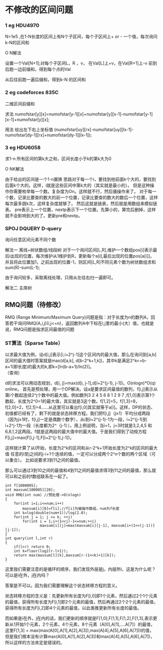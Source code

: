 # 不修改的区间问题
### 1 eg HDU4970

N=1e5 ,在1-N长度的区间上有N个子区间，每个子区间上+ or - 一个值，每次询问k-N的区间和

O N解法

设置一个Val[N+1];对每个子区间L，R ，v， 在Val[L]上+v，在Val[R+1]上-v 前到后跑一边前缀和，得到每个点的Val

从后往前跑一遍后缀和，得到k-N 的区间和

### 2 eg codeforces 835C

二维区间前缀和

求法 numofstar[y][x]=numofstar[y-1][x]+numofstar[y][x-1]-numofstar[y-1][x-1]+numofstar[y][x];

用法 给出左下右上坐标值
(numofstar[uy][rx]-numofstar[uy][lx-1]-numofstar[dy-1][rx]+numofstar[dy-1][lx-1]);

### 3 eg HDU6058
求1-n 所有区间的第k大之和，区间长度小于k的第k大为0

O NK解法

由于给出的区间是一个1-n置换
思路对于每一个i，要找到他前面k个大的，要找到后面k个大的。这样，i就是这些区间中第k大的（其实就是最小的）。
但是这种操作你需要枚举每一个数。复杂度为On。这样就不行，然后骚操作来了。
对于每一个数，记录比要查的数大的前一个位置，记录比要查的数大的数后一个位置，这样每次最多跳k次，这样复杂度就够了。
然后这就是链表，然后就是用数组来模拟链表。
pre表示上一个位置，nextp表示下一个位置。先算小的，算完后删掉，这样就不会影响到大的了。更新pre和nextp。
### SPOJ DQUERY D-query 
询问任意区间元素不同个数

解法一 离线+树状数组/线段树
对于一个询问区间[L,R],维护一个数组pos[i]表示最后i出现的位置，每次维护从1维护到R，更新每个a[i],最后出现的位置pos[a[i]]。并且将此位置加1，之前出现的位置-1，则区间[L,R]不同元素个数为树状数组求和 sum(R)-sum(L-1);

由于询问较多，采取离线处理，只用从左往右扫一遍即可。

解法二 主席树

## RMQ问题（待修改）
RMQ (Range Minimum/Maximum Query)问题是指：对于长度为n的数列A，回答若干询问RMQ(A,i,j)(i,j<=n)，返回数列A中下标在i,j里的最小(大）值，也就是说，RMQ问题是指求区间最值的问题

### ST算法（Sparse Table）
以求最大值为例，设d[i,j]表示[i,i+2^j-1]这个区间内的最大值，那么在询问到[a,b]区间的最大值时答案就是max(d[a,k], d[b-2^k+1,k])，其中k是满足2^k<=b-a+1(即长度)的最大的k,即k=[ln(b-a+1)/ln(2)]。                              
（查询）

d的求法可以用动态规划，d[i, j]=max(d[i, j-1],d[i+2^(j-1), j-1])。O(nlogn)*O(q) online。
首先是预处理，用一个DP解决。设a是要求区间最值的数列，f[i,j]表示从第i个数起连续2^j个数中的最大值。例如数列3 2 4 5 6 8 1 2 9 7 ,f[1,0]表示第1个数起，长度为2^0=1的最大值，其实就是3这个数。f[1,2]=5，f[1,3]=8，f[2,0]=2，f[2,1]=4……从这里可以看出f[i,0]其实就等于a[i]。这样，DP的状态、初值都已经有了，剩下的就是状态转移方程。我们把f[i,j]（j≥1）平均分成两段（因为j≥1时，f[i,j]一定是偶数个数字），从i到i+2^(j-1)-1为一段，i+2^(j-1)到i+2^j-1为一段（长度都为2^（j-1））。用上例说明，当i=1，j=3时就是3,2,4,5 和6,8,1,2这两段。f就是这两段的最大值中的最大值。于是我们得到了动规方程F[i,j]=max(F[i,j-1],F[i+2^(j-1),j-1])。

这样就计算了从l开始，长度为2^k的区间和从r-2^k+1开始长度为2^k的区间的最大值
任意的i至j之间的j-i+1个连续的值，一定可以分成两个2^n个数的两个区域（可以重合）。
比如说要求3到11之间的最值。

那么可以通过3到10之间的最值和4到11之间的最值求得3到11之间的最值，那么就可以和之前的f数组联系在一起了。
```
int f[1000005];
int maxsum[100005][20];
void RMQ(int num) //预处理->O(nlogn)
{
	for(int i=1;i<=num;i++)
        maxsum[i][0]=f[i];//f[i]为被操作数组，num为f长度
    int k=log(double(num+1))/log(2.0);
	for(int j = 1; j <= k; ++j)
		for(int i = 1;i+(1<<j)-1<=num;++i)
				maxsum[i][j]=max(maxsum[i][j-1], maxsum[i+(1<<(j-1))][j-1]);
}
int query(int l,int r)
{
    if(l>r) return 0;
    int k=floor(log2(r-l+1));
    return max(maxsum[l][k],maxsum[r-(1<<k)+1][k]);
}
```
这里我们需要注意的是循环的顺序，我们发现外层是j，内层所i，这是为什么呢？可以是i在外，j在内吗？

答案是不可以。因为我们需要理解这个状态转移方程的意义。

状态转移方程的含义是：先更新所有长度为F[i,0]即1个元素，然后通过2个1个元素的最值，获得所有长度为F[i,1]即2个元素的最值，然后再通过2个2个元素的最值，获得所有长度为F[i,2]即4个元素的最值，以此类推更新所有长度的最值。

而如果是i在外，j在内的话，我们更新的顺序就是F[1,0],F[1,1],F[1,2],F[1,3],表示更新从1开始1个元素，2个元素，4个元素，8个元素（A[0],A[1],....A[7]）的最值，这里F[1,3] = max(max(A[0],A[1],A[2],A[3]),max(A[4],A[5],A[6],A[7]))的值，但是我们根本没有计算max(A[0],A[1],A[2],A[3])和max(A[4],A[5],A[6],A[7])，所以这样的方法肯定是错误的。